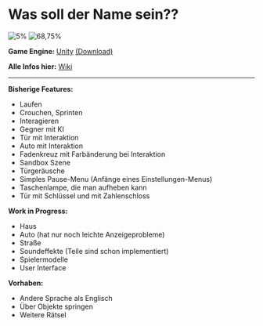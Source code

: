 # Was soll der Name sein??

![5%](https://progress-bar.xyz/5?title=Done)
![68,75%](https://progress-bar.xyz/69?title=Base+Features)

**Game Engine:** [Unity](https://unity.com/de) [(Download)](https://unity.com/de/download)

**Alle Infos hier:** [Wiki](https://github.com/Sneezy123/ProjektKursInfo/wiki/Start)

---

**Bisherige Features:** 
* Laufen
* Crouchen, Sprinten
* Interagieren
* Gegner mit KI
* Tür mit Interaktion
* Auto mit Interaktion
* Fadenkreuz mit Farbänderung bei Interaktion
* Sandbox Szene
* Türgeräusche
* Simples Pause-Menu (Anfänge eines Einstellungen-Menus)
* Taschenlampe, die man aufheben kann
* Tür mit Schlüssel und mit Zahlenschloss

**Work in Progress:**
* Haus
* Auto (hat nur noch leichte Anzeigeprobleme)
* Straße
* Soundeffekte (Teile sind schon implementiert)
* Spielermodelle
* User Interface

**Vorhaben:**
* Andere Sprache als Englisch
* Über Objekte springen
* Weitere Rätsel
